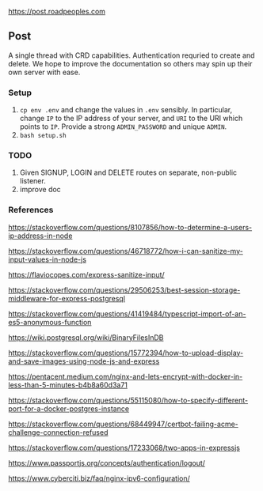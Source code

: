 https://post.roadpeoples.com
## Post
A single thread with CRD capabilities. Authentication requried to create and delete.
We hope to improve the documentation so others may spin up their own server with ease.

### Setup
1. `cp env .env` and change the values in `.env` sensibly. In particular,
   change `IP` to the IP address of your server, and `URI` to the URI which
points to `IP`. Provide a strong `ADMIN_PASSWORD` and unique `ADMIN`.
2. `bash setup.sh`


### TODO
1. Given SIGNUP, LOGIN and DELETE routes on separate, non-public listener.
4. improve doc

### References

https://stackoverflow.com/questions/8107856/how-to-determine-a-users-ip-address-in-node

https://stackoverflow.com/questions/46718772/how-i-can-sanitize-my-input-values-in-node-js

https://flaviocopes.com/express-sanitize-input/

https://stackoverflow.com/questions/29506253/best-session-storage-middleware-for-express-postgresql

https://stackoverflow.com/questions/41419484/typescript-import-of-an-es5-anonymous-function

https://wiki.postgresql.org/wiki/BinaryFilesInDB

https://stackoverflow.com/questions/15772394/how-to-upload-display-and-save-images-using-node-js-and-express

https://pentacent.medium.com/nginx-and-lets-encrypt-with-docker-in-less-than-5-minutes-b4b8a60d3a71

https://stackoverflow.com/questions/55115080/how-to-specify-different-port-for-a-docker-postgres-instance

https://stackoverflow.com/questions/68449947/certbot-failing-acme-challenge-connection-refused

https://stackoverflow.com/questions/17233068/two-apps-in-expressjs

https://www.passportjs.org/concepts/authentication/logout/

https://www.cyberciti.biz/faq/nginx-ipv6-configuration/
